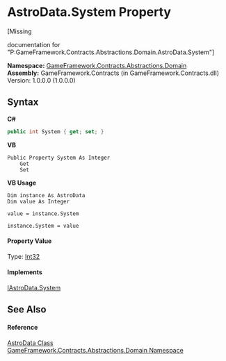 # AstroData.System Property 
 

\[Missing <summary> documentation for "P:GameFramework.Contracts.Abstractions.Domain.AstroData.System"\]

**Namespace:**&nbsp;<a href="cbea2cac-4b61-7f85-9e15-c3347ab319fc">GameFramework.Contracts.Abstractions.Domain</a><br />**Assembly:**&nbsp;GameFramework.Contracts (in GameFramework.Contracts.dll) Version: 1.0.0.0 (1.0.0.0)

## Syntax

**C#**<br />
``` C#
public int System { get; set; }
```

**VB**<br />
``` VB
Public Property System As Integer
	Get
	Set
```

**VB Usage**<br />
``` VB Usage
Dim instance As AstroData
Dim value As Integer

value = instance.System

instance.System = value
```


#### Property Value
Type: <a href="http://msdn2.microsoft.com/en-us/library/td2s409d" target="_blank">Int32</a>

#### Implements
<a href="e63ba83d-4cd8-518c-7f5e-bfce8b5591f9">IAstroData.System</a><br />

## See Also


#### Reference
<a href="9eab2471-f810-29b9-a246-fe4d23cd7b30">AstroData Class</a><br /><a href="cbea2cac-4b61-7f85-9e15-c3347ab319fc">GameFramework.Contracts.Abstractions.Domain Namespace</a><br />